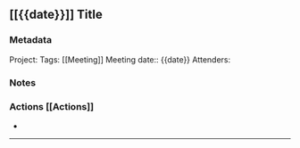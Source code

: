 ## [[{{date}}]] Title

### Metadata

Project: 
Tags: [[Meeting]] 
Meeting date:: {{date}}
Attenders:

### Notes


### Actions [[Actions]]
- 
--------------------------------------------------